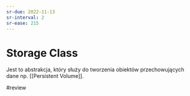 ```yaml
---
sr-due: 2022-11-13
sr-interval: 2
sr-ease: 215
---
```


# Storage Class

Jest to abstrakcja, który służy do tworzenia obiektów przechowujących dane np. [[Persistent Volume]].

#review 